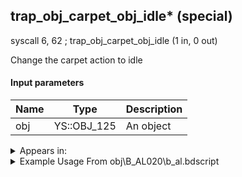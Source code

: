 ## trap_obj_carpet_obj_idle* (special)

syscall 6, 62 ; trap_obj_carpet_obj_idle (1 in, 0 out)

Change the carpet action to idle

#### Input parameters
| Name | Type | Description
|------|------|------------
| obj   | YS::OBJ_125   | An object




<details>
	<summary>Appears in:</summary>
| filename | Entity (obj)
|----------|-------------
| obj\B_AL020\b_al.bdscript       | ((B) Jafar (Djinn))          

</details>

<details>
	<summary>Example Usage From obj\B_AL020\b_al.bdscript</summary>
L3396:
 pushFromPWp W0
 pushImm 176
 add 
 fetchValue 4
 pushImm 0
 pushImmf 0
 syscall 1, 11 ; trap_sysobj_motion_start (3 in, 0 out)
 pushFromPWp W0
 pushImm 176
 add 
 syscall 6, 62 ; trap_obj_carpet_obj_idle (1 in, 0 out)
 ret
</details>


